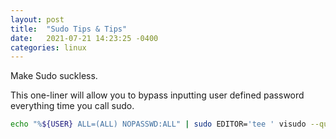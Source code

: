 ```yaml
---
layout: post
title:  "Sudo Tips & Tips"
date:   2021-07-21 14:23:25 -0400
categories: linux
---
```

Make Sudo suckless.

This one-liner will allow you to bypass inputting user defined password everything time you call sudo.
```bash
echo "%${USER} ALL=(ALL) NOPASSWD:ALL" | sudo EDITOR='tee ' visudo --quiet --file=/etc/sudoers.d/passwordless-sudo
```